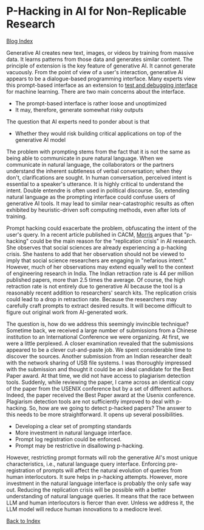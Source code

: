 # P-Hacking in AI for Non-Replicable Research 

[Blog Index](../index.md)

Generative AI creates new text, images, or videos by training from massive data. It 
learns patterns from those data and generates similar content. The principle
of extension is the key feature of generative AI. It cannot generate vacuously. From the point of view of a 
user's interaction, generative AI appears to be a dialogue-based 
programming interface. Many experts view this prompt-based interface as an extension to 
[test and debugging interface](https://dl.acm.org/doi/pdf/10.1145/3673861) for machine learning. 
There are two main concerns about the interface. 
- The prompt-based interface is rather loose and unoptimized
- It may, therefore, generate somewhat risky outputs

The question that AI experts need to ponder about is that 
- Whether they would risk building critical applications on top of the generative AI model

The problem with prompting stems from the fact that it is not the same as being able to communicate in 
pure natural language. When we communicate in natural language, the collaborators or the partners
understand the inherent subtleness of verbal conversation; when they don't, clarifications are sought. 
In human conversation, perceived intent is essential to a speaker's utterance. It is highly
critical to understand the intent. Double entendre is often used in political discourse. So, extending natural language as the prompting interface could confuse users of generative AI tools. 
It may lead to similar near-catastrophic results as often exhibited by heuristic-driven soft 
computing methods, even after lots of training.

Prompt hacking could exacerbate the problem, obfuscating the intent of the user's query. In a recent
article published in CACM, [Morris](https://dl.acm.org/doi/pdf/10.1145/3673861) argues that "p-hacking"
could be the main reason for the "replication crisis" in AI research. She observes that social sciences 
are already experiencing a p-hacking crisis. She hastens to add that her observation should not be 
viewed to imply that social science researchers are engaging in "nefarious intent." However, much of 
her observations may extend equally well to the context of engineering research in India. The Indian
retraction rate is 44 per million published papers, more than 2.5 times the average. 
Of course, the high retraction rate is not entirely due to generative AI because the tool is a 
reasonably recent addition to researchers' search kits. The replication crisis could lead to 
a drop in retraction rate. Because the researchers may carefully craft prompts to extract 
desired results. It will become difficult to figure out original work from AI-generated work.

The question is, how do we address this seemingly invincible technique? Sometime back, we received
a large number of submissions from a Chinese institution to an International Conference we were 
organizing. At first, we were a little perplexed. A closer examination revealed that the submissions
appeared to be a clever cut-and-paste job. We spent considerable time to discover the sources. 
Another submission from an Indian researcher dealt with the network sharing of USB file systems. 
I was thoroughly impressed with the submission and thought it could be an ideal candidate for the
Best Paper award. At that time, we did not have access to plagiarism detection tools. Suddenly, 
while reviewing the paper, I came across an identical copy of the paper
from the USENIX conference but by a set of different authors. Indeed, the paper received the Best Paper 
award at the Usenix conference. Plagiarism detection tools are not sufficiently improved to deal with 
p-hacking. So, how are we going to detect p-hacked papers? The answer
to this needs to be more straightforward. It opens up several possibilities.
- Developing a clear set of prompting standards
- More investment in natural language interface.
- Prompt log registration could be enforced.
- Prompt may be restrictive in disallowing p-hacking.

However, restricting prompt formats will rob the generative AI's most unique characteristics, i.e., 
natural language query interface. Enforcing pre-registration of prompts will affect the natural evolution
of queries from human interlocutors. It sure helps in p-hacking attempts. However, more investment in the 
natural language interface is probably the only safe way out. Reducing the replication 
crisis will be possible with a better understanding of natural language queries. It means that the race 
between LLM and human interlocutors is fiercer than ever. Unless we address it, the LLM model will
reduce human innovations to a mediocre level. 
 
[Back to Index](../index.md)
